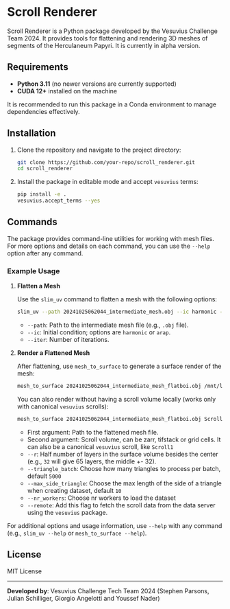 # Scroll Renderer

Scroll Renderer is a Python package developed by the Vesuvius Challenge Team 2024. It provides tools for flattening and rendering 3D meshes of segments of the Herculaneum Papyri. It is currently in alpha version.

## Requirements

- **Python 3.11** (no newer versions are currently supported)
- **CUDA 12+** installed on the machine

It is recommended to run this package in a Conda environment to manage dependencies effectively.

## Installation

1. Clone the repository and navigate to the project directory:

   ```bash
   git clone https://github.com/your-repo/scroll_renderer.git
   cd scroll_renderer
   ```

2. Install the package in editable mode and accept `vesuvius` terms:

   ```bash
   pip install -e .
   vesuvius.accept_terms --yes
   ```

## Commands

The package provides command-line utilities for working with mesh files. For more options and details on each command, you can use the `--help` option after any command.

### Example Usage

1. **Flatten a Mesh**

   Use the `slim_uv` command to flatten a mesh with the following options:

   ```bash
   slim_uv --path 20241025062044_intermediate_mesh.obj --ic harmonic --iter 200
   ```

   - `--path`: Path to the intermediate mesh file (e.g., `.obj` file).
   - `--ic`: Initial condition; options are `harmonic` or `arap`.
   - `--iter`: Number of iterations.

2. **Render a Flattened Mesh**

   After flattening, use `mesh_to_surface` to generate a surface render of the mesh:

   ```bash
   mesh_to_surface 20241025062044_intermediate_mesh_flatboi.obj /mnt/localdisk/scrolls/Scroll5 --r 32
   ```

   You can also render without having a scroll volume locally (works only with canonical `vesuvius` scrolls):
   ```bash
   mesh_to_surface 20241025062044_intermediate_mesh_flatboi.obj Scroll5 --r 32 --remote
   ```

   - First argument: Path to the flattened mesh file.
   - Second argument: Scroll volume, can be zarr, tifstack or grid cells. It can also be a canonical `vesuvius` scroll, like `Scroll1`
   - `--r`: Half number of layers in the surface volume besides the center (e.g., `32` will give 65 layers, the middle +- 32).
   - `--triangle_batch`: Choose how many triangles to process per batch, default `5000`
   - `--max_side_triangle`: Choose the max length of the side of a triangle when creating dataset, default `10`
   - `--nr_workers`: Choose nr workers to load the dataset
   - `--remote`: Add this flag to fetch the scroll data from the data server using the `vesuvius` package.

For additional options and usage information, use `--help` with any command (e.g., `slim_uv --help` or `mesh_to_surface --help`).

## License

MIT License

---

**Developed by**: Vesuvius Challenge Tech Team 2024 (Stephen Parsons, Julian Schilliger, Giorgio Angelotti and Youssef Nader)
